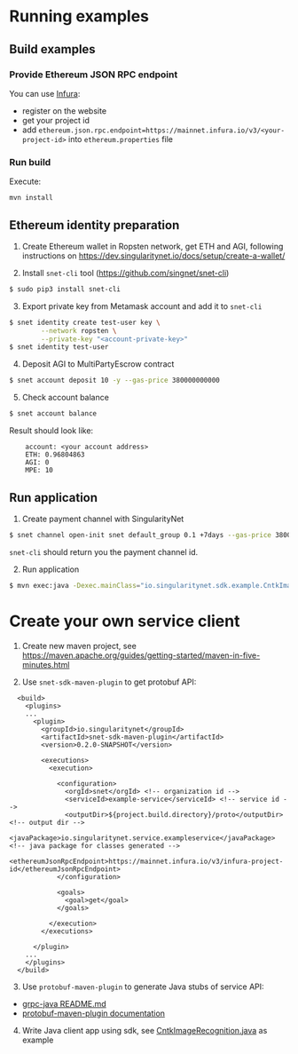 # Running examples

## Build examples

### Provide Ethereum JSON RPC endpoint

You can use [Infura](https://infura.io/):
- register on the website
- get your project id
- add `ethereum.json.rpc.endpoint=https://mainnet.infura.io/v3/<your-project-id>`
  into `ethereum.properties` file

### Run build

Execute:
```
mvn install
```

## Ethereum identity preparation

1. Create Ethereum wallet in Ropsten network, get ETH and AGI, following
instructions on https://dev.singularitynet.io/docs/setup/create-a-wallet/

2. Install `snet-cli` tool (https://github.com/singnet/snet-cli)

```sh
$ sudo pip3 install snet-cli
```

3. Export private key from Metamask account and add it to `snet-cli`

```sh
$ snet identity create test-user key \
		--network ropsten \
        --private-key "<account-private-key>"
$ snet identity test-user
```

4. Deposit AGI to MultiPartyEscrow contract

```sh
$ snet account deposit 10 -y --gas-price 380000000000
```

5. Check account balance

```sh
$ snet account balance
```

Result should look like:
```
    account: <your account address>
    ETH: 0.96804863
    AGI: 0
    MPE: 10
```

## Run application

1. Create payment channel with SingularityNet

```sh
$ snet channel open-init snet default_group 0.1 +7days --gas-price 380000000000
```

`snet-cli` should return you the payment channel id.

2. Run application

```sh
$ mvn exec:java -Dexec.mainClass="io.singularitynet.sdk.example.CntkImageRecognition" -Dexec.args="<account-private-key>"
```

# Create your own service client

1. Create new maven project, see https://maven.apache.org/guides/getting-started/maven-in-five-minutes.html

2. Use `snet-sdk-maven-plugin` to get protobuf API:

```
  <build>
    <plugins>
    ...
      <plugin>
        <groupId>io.singularitynet</groupId>
        <artifactId>snet-sdk-maven-plugin</artifactId>
        <version>0.2.0-SNAPSHOT</version>

        <executions>
          <execution>

            <configuration>
              <orgId>snet</orgId> <!-- organization id -->
              <serviceId>example-service</serviceId> <!-- service id -->
              <outputDir>${project.build.directory}/proto</outputDir> <!-- output dir -->
              <javaPackage>io.singularitynet.service.exampleservice</javaPackage> <!-- java package for classes generated -->
              <ethereumJsonRpcEndpoint>https://mainnet.infura.io/v3/infura-project-id</ethereumJsonRpcEndpoint>
            </configuration>

            <goals>
              <goal>get</goal>
            </goals>

          </execution>
        </executions>

      </plugin>
    ...
    </plugins>
  </build>
```

3. Use `protobuf-maven-plugin` to generate Java stubs of service API:
- [grpc-java README.md](https://github.com/grpc/grpc-java/blob/master/README.md)
- [protobuf-maven-plugin documentation](https://www.xolstice.org/protobuf-maven-plugin/)

4. Write Java client app using sdk, see [CntkImageRecognition.java](./cli/cntk-image-recognition/src/main/java/io/singularitynet/sdk/example/CntkImageRecognition.java) as example

